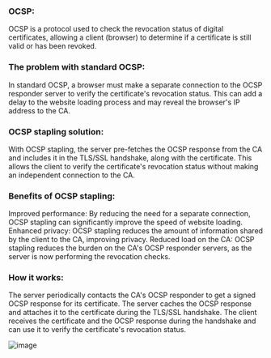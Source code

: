 ### OCSP:
OCSP is a protocol used to check the revocation status of digital certificates, allowing a client (browser) to determine if a certificate is still valid or has been revoked. 


### The problem with standard OCSP:
In standard OCSP, a browser must make a separate connection to the OCSP responder server to verify the certificate's revocation status. This can add a delay to the website loading process and may reveal the browser's IP address to the CA. 

### OCSP stapling solution:
With OCSP stapling, the server pre-fetches the OCSP response from the CA and includes it in the TLS/SSL handshake, along with the certificate. This allows the client to verify the certificate's revocation status without making an independent connection to the CA. 

### Benefits of OCSP stapling: 
Improved performance: By reducing the need for a separate connection, OCSP stapling can significantly improve the speed of website loading. 
Enhanced privacy: OCSP stapling reduces the amount of information shared by the client to the CA, improving privacy. 
Reduced load on the CA: OCSP stapling reduces the burden on the CA's OCSP responder servers, as the server is now performing the revocation checks. 

### How it works:
The server periodically contacts the CA's OCSP responder to get a signed OCSP response for its certificate. 
The server caches the OCSP response and attaches it to the certificate during the TLS/SSL handshake. 
The client receives the certificate and the OCSP response during the handshake and can use it to verify the certificate's revocation status. 


![image](https://github.com/user-attachments/assets/f8f7df01-71b3-4125-af9c-8df460b03540)
